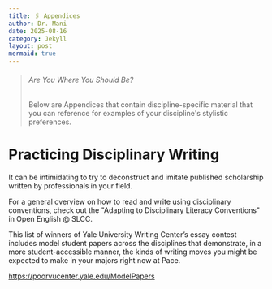 ```yaml
---
title: 🖇️ Appendices
author: Dr. Mani
date: 2025-08-16
category: Jekyll
layout: post
mermaid: true
---
```


> ###### Are You Where You Should Be?
> Below are Appendices that contain discipline-specific material that you can reference for examples of your discipline's stylistic preferences.

# Practicing Disciplinary Writing

It can be intimidating to try to deconstruct and imitate published scholarship written by professionals in your field. 

For a general overview on how to read and write using disciplinary conventions, check out the "Adapting to Disciplinary Literacy Conventions" in Open English @ SLCC. 



This list of winners of Yale University Writing Center’s essay contest includes model student papers across the disciplines that demonstrate, in a more student-accessible manner, the kinds of writing moves you might be expected to make in your majors right now at Pace.



https://poorvucenter.yale.edu/ModelPapers
